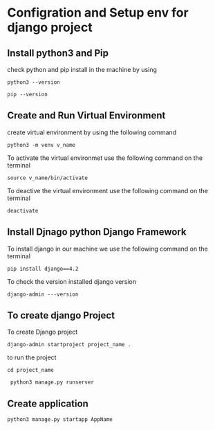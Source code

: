 # Configration and Setup  env for django project

## Install python3 and Pip
check python and pip install in the machine by using 

`python3 --version`

`pip --version`


## Create and Run Virtual Environment
create virtual environment by using the following command

`python3 -m venv v_name`

To activate the virtual environmet use the following command on the terminal

`source v_name/bin/activate`

To deactive the virtual environment use the following command on the terminal

`deactivate`


## Install  Djnago  python Django Framework
To install django in our machine we use the following command on the terminal

 `pip install django==4.2`

 To check the version installed django version

 `django-admin ---version`

 ## To create django Project

 To create Django project

 `django-admin startproject project_name .`

 to run the project 

 `cd project_name`

` python3 manage.py runserver`


## Create application
`python3 manage.py startapp AppName`